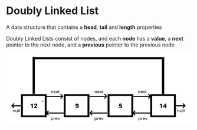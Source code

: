 # Doubly Linked List

A data structure that contains a **head**, **tail** and **length** properties

Doubly Linked Lists consist of nodes, and each **node** has a **value**, a **next** pointer to the next node, and a **previous** pointer to the previous node

![Double Linked List](../../assets/DoubleLinkedList.png)

